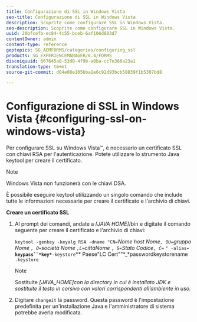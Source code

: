 ```yaml
---
title: Configurazione di SSL in Windows Vista
seo-title: Configurazione di SSL in Windows Vista
description: Scoprite come configurare SSL in Windows Vista.
seo-description: Scoprite come configurare SSL in Windows Vista.
uuid: 20bfcefb-ec84-4c55-bceb-6af106d883d7
contentOwner: admin
content-type: reference
geptopics: SG_AEMFORMS/categories/configuring_ssl
products: SG_EXPERIENCEMANAGER/6.4/FORMS
discoiquuid: 667645a0-53d0-4f9b-a0ba-cc7e366a23a1
translation-type: tm+mt
source-git-commit: d04e08e105bba2e6c92d93bcb58839f1b5307bd8

---
```



# Configurazione di SSL in Windows Vista {#configuring-ssl-on-windows-vista}

Per configurare SSL su Windows Vista™, è necessario un certificato SSL con chiavi RSA per l&#39;autenticazione. Potete utilizzare lo strumento Java keytool per creare il certificato.

>[!NOTE]
>
>Windows Vista non funzionerà con le chiavi DSA.

È possibile eseguire keytool utilizzando un singolo comando che include tutte le informazioni necessarie per creare il certificato e l&#39;archivio di chiavi.

**Creare un certificato SSL**

1. Al prompt dei comandi, andate a *[JAVA HOME]*/bin e digitate il comando seguente per creare il certificato e l&#39;archivio di chiavi:

   `keytool -genkey -keyalg RSA -dname "CN=`*Nome *host Nome`, OU=`*gruppo Nome* `, O=`*società Nome *`,L=`*città******Nome* `, S=`*Stato *Codice`, C=`** `" -alias`**`-keypass``*key*`**`-keystore`** Paese&quot;LC Cert&quot;&quot;*_*passwordkeystorename `.keystore`

   >[!NOTE]
   >
   >Sostituite *[JAVA_HOME]con la directory in cui è installato JDK e sostituite il testo in corsivo con valori corrispondenti all’ambiente in uso.*

1. Digitare `changeit` la password. Questa password è l&#39;impostazione predefinita per un&#39;installazione Java e l&#39;amministratore di sistema potrebbe averla modificata.

